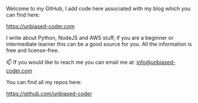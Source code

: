 Welcome to my GitHub, I add code here associated with my blog which you can find here:

https://unbiased-coder.com

I write about Python, NodeJS and AWS stuff, if you are a beginner or intermediate learner this can be a good source for you. All the information is free and license-free.

📫 If you would like to reach me you can email me at: info@unbiased-coder.com

You can find all my repos here:

https://github.com/unbiased-coder
